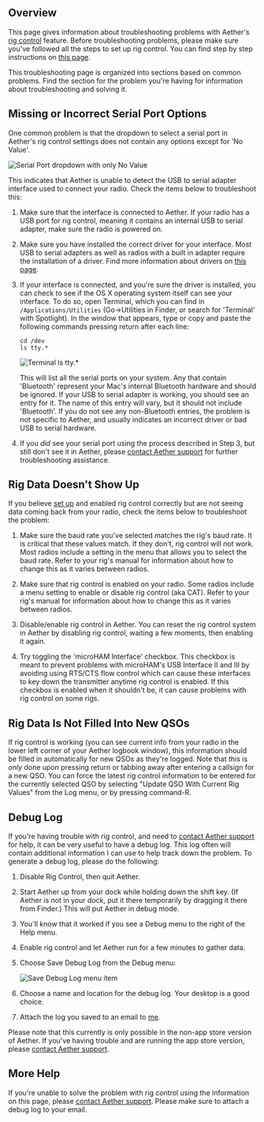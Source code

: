 ## Overview

This page gives information about troubleshooting problems with Aether's [rig control](rigcontrol.md) feature. Before troubleshooting problems, please make sure you've followed all the steps to set up rig control. You can find step by step instructions on [this page](rigcontrol.md/#set-up).

This troubleshooting page is organized into sections based on common problems. Find the section for the problem you're having for information about troubleshooting and solving it.

## Missing or Incorrect Serial Port Options

One common problem is that the dropdown to select a serial port in Aether's rig control settings does not contain any options except for 'No Value'.

![Serial Port dropdown with only No Value](../images/SerialPortNoValue.png)

This indicates that Aether is unable to detect the USB to serial adapter interface used to connect your radio. Check the items below to troubleshoot this:

1. Make sure that the interface is connected to Aether. If your radio has a USB port for rig control, meaning it contains an internal USB to serial adapter, make sure the radio is powered on.

2. Make sure you have installed the correct driver for your interface. Most USB to serial adapters as well as radios with a built in adapter require the installation of a driver. Find more information about drivers on [this page](rigdrivers.md).

3. If your interface is connected, and you're sure the driver is installed, you can check to see if the OS X operating system itself can see your interface. To do so, open Terminal, which you can find in `/Applications/Utilities` (Go->Utilities in Finder, or search for 'Terminal' with Spotlight). In the window that appears, type or copy and paste the following commands pressing return after each line:


    `cd /dev`  
    `ls tty.*`

    ![Terminal ls tty.*](../images/lsdevtty.png)

    This will list all the serial ports on your system. Any that contain 'Bluetooth' represent your Mac's internal Bluetooth hardware and should be ignored. If your USB to serial adapter is working, you should see an entry for it. The name of this entry will vary, but it should not include 'Bluetooth'. If you do not see any non-Bluetooth entries, the problem is not specific to Aether, and usually indicates an incorrect driver or bad USB to serial hardware.

4. If you _did_ see your serial port using the process described in Step 3, but still don't see it in Aether, please [contact Aether support](mailto:support@aetherlog.com) for further troubleshooting assistance.

## Rig Data Doesn't Show Up

If you believe [set up](rigcontrol.md/#set-up) and enabled rig control correctly but are not seeing data coming back from your radio, check the items below to troubleshoot the problem:

1. Make sure the baud rate you've selected matches the rig's baud rate. It is critical that these values match. If they don't, rig control will not work. Most radios include a setting in the menu that allows you to select the baud rate. Refer to your rig's manual for information about how to change this as it varies between radios.

2. Make sure that rig control is enabled on your radio. Some radios include a menu setting to enable or disable rig control (aka CAT). Refer to your rig's manual for information about how to change this as it varies between radios.

3. Disable/enable rig control in Aether. You can reset the rig control system in Aether by disabling rig control, waiting a few moments, then enabling it again.

4. Try toggling the 'microHAM Interface' checkbox. This checkbox is meant to prevent problems with microHAM's USB Interface II and III by avoiding using RTS/CTS flow control which can cause these interfaces to key down the transmitter anytime rig control is enabled. If this checkbox is enabled when it shouldn't be, it can cause problems with rig control on some rigs.

## Rig Data Is Not Filled Into New QSOs

If rig control is working (you can see current info from your radio in the lower left corner of your Aether logbook window), this information should be filled in automatically for new QSOs as they're logged. Note that this is _only_ done upon pressing return or tabbing away after entering a callsign for a new QSO. You can force the latest rig control information to be entered for the currently selected QSO by selecting "Update QSO With Current Rig Values" from the Log menu, or by pressing command-R.

## Debug Log

If you're having trouble with rig control, and need to [contact Aether support](https://www.aetherlog.com/contact.html) for help, it can be very useful to have a debug log. This log often will contain additional information I can use to help track down the problem. To generate a debug log, please do the following:

1. Disable Rig Control, then quit Aether.
2. Start Aether up from your dock while holding down the shift key. (If Aether is not in your dock, put it there temporarily by dragging it there from Finder.) This will put Aether in debug mode.
3. You'll know that it worked if you see a Debug menu to the right of the Help menu.
4. Enable rig control and let Aether run for a few minutes to gather data.
6. Choose Save Debug Log from the Debug menu:

    ![Save Debug Log menu item](../images/SaveDebugLog.png)

7. Choose a name and location for the debug log. Your desktop is a good choice.
8. Attach the log you saved to an email to [me](mailto:support@aetherlog.com).

Please note that this currently is only possible in the non-app store version of Aether. If you've having trouble and are running the app store version, please [contact Aether support](https://www.aetherlog.com/contact.html).

## More Help

If you're unable to solve the problem with rig control using the information on this page, please [contact Aether support](https://www.aetherlog.com/contact.html). Please make sure to attach a debug log to your email.

